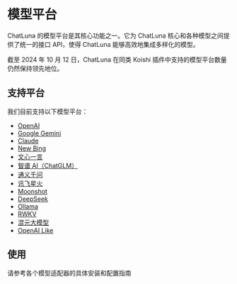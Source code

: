 # 模型平台

ChatLuna 的模型平台是其核心功能之一。它为 ChatLuna 核心和各种模型之间提供了统一的接口 API，使得 ChatLuna 能够高效地集成多样化的模型。

截至 2024 年 10 月 12 日，ChatLuna 在同类 Koishi 插件中支持的模型平台数量仍然保持领先地位。

## 支持平台

我们目前支持以下模型平台：

- [OpenAI](openai.md)
- [Google Gemini](google-gemini.md)
- [Claude](claude.md)
- [New Bing](bing-chat.md)
- [文心一言](wenxin.md)
- [智谱 AI（ChatGLM）](zhipu.md)
- [通义千问](qwen.md)
- [讯飞星火](spark.md)
- [Moonshot](moonshot.md)
- [DeepSeek](deepseek.md)
- [Ollama](ollama.md)
- [RWKV](rwkv.md)
- [混元大模型](hunyuan.md)
- [OpenAI Like](openai-like.md)

## 使用

请参考各个模型适配器的具体安装和配置指南
